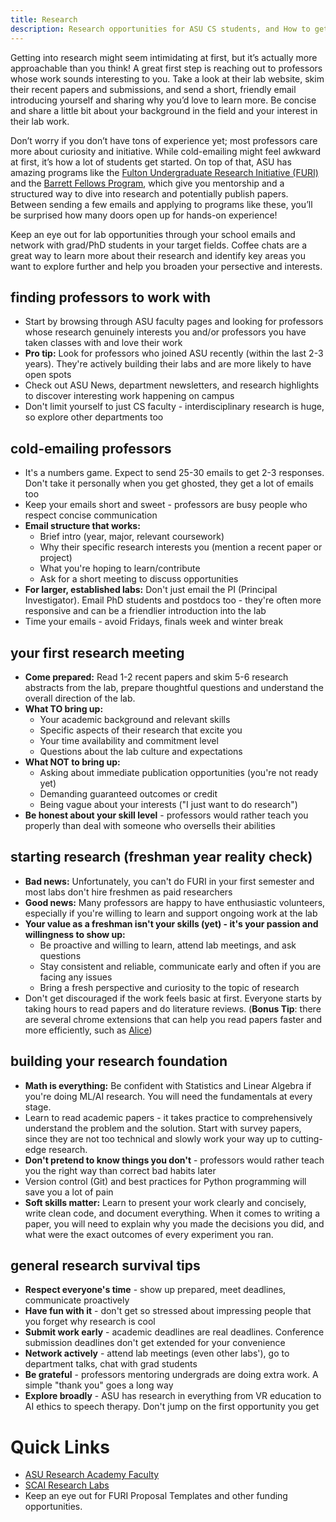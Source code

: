 ```yaml
---
title: Research
description: Research opportunities for ASU CS students, and How to get into a research lab.
---
```


Getting into research might seem intimidating at first, but it’s actually more approachable than you think! A great first step is reaching out to professors whose work sounds interesting to you. Take a look at their lab website, skim their recent papers and submissions, and send a short, friendly email introducing yourself and sharing why you’d love to learn more. Be concise and share a little bit about your background in the field and your interest in their lab work.

 Don’t worry if you don’t have tons of experience yet; most professors care more about curiosity and initiative. While cold-emailing might feel awkward at first, it’s how a lot of students get started. On top of that, ASU has amazing programs like the [Fulton Undergraduate Research Initiative (FURI)](https://students.engineering.asu.edu/furi/) and the [Barrett Fellows Program](https://students.barretthonors.asu.edu/barrett-fellows), which give you mentorship and a structured way to dive into research and potentially publish papers. Between sending a few emails and applying to programs like these, you’ll be surprised how many doors open up for hands-on experience!

Keep an eye out for lab opportunities through your school emails and network with grad/PhD students in your target fields. Coffee chats are a great way to learn more about their research and identify key areas you want to explore further and help you broaden your persective and interests.

## finding professors to work with

- Start by browsing through ASU faculty pages and looking for professors whose research genuinely interests you and/or professors you have taken classes with and love their work
- **Pro tip:** Look for professors who joined ASU recently (within the last 2-3 years). They're actively building their labs and are more likely to have open spots
- Check out ASU News, department newsletters, and research highlights to discover interesting work happening on campus
- Don't limit yourself to just CS faculty - interdisciplinary research is huge, so explore other departments too

## cold-emailing professors

- It's a numbers game. Expect to send 25-30 emails to get 2-3 responses. Don't take it personally when you get ghosted, they get a lot of emails too
- Keep your emails short and sweet - professors are busy people who respect concise communication
- **Email structure that works:**
  - Brief intro (year, major, relevant coursework)
  - Why their specific research interests you (mention a recent paper or project)
  - What you're hoping to learn/contribute
  - Ask for a short meeting to discuss opportunities
- **For larger, established labs:** Don't just email the PI (Principal Investigator). Email PhD students and postdocs too - they're often more responsive and can be a friendlier introduction into the lab
- Time your emails - avoid Fridays, finals week and winter break

## your first research meeting

- **Come prepared:** Read 1-2 recent papers and skim 5-6 research abstracts from the lab, prepare thoughtful questions and understand the overall direction of the lab. 
- **What TO bring up:**
  - Your academic background and relevant skills
  - Specific aspects of their research that excite you
  - Your time availability and commitment level
  - Questions about the lab culture and expectations
- **What NOT to bring up:**
  - Asking about immediate publication opportunities (you're not ready yet)
  - Demanding guaranteed outcomes or credit
  - Being vague about your interests ("I just want to do research")
- **Be honest about your skill level** - professors would rather teach you properly than deal with someone who oversells their abilities

## starting research (freshman year reality check)

- **Bad news:** Unfortunately, you can't do FURI in your first semester and most labs don't hire freshmen as paid researchers
- **Good news:** Many professors are happy to have enthusiastic volunteers, especially if you're willing to learn and support ongoing work at the lab
- **Your value as a freshman isn't your skills (yet) - it's your passion and willingness to show up:**
  - Be proactive and willing to learn, attend lab meetings, and ask questions
  - Stay consistent and reliable, communicate early and often if you are facing any issues
  - Bring a fresh perspective and curiosity to the topic of research
- Don't get discouraged if the work feels basic at first. Everyone starts by taking hours to read papers and do literature reviews. (**Bonus Tip**: there are several chrome extensions that can help you read papers faster and more efficiently, such as [Alice](https://alice.aryankeluskar.com/))

## building your research foundation

- **Math is everything:** Be confident with Statistics and Linear Algebra if you're doing ML/AI research. You will need the fundamentals at every stage.
- Learn to read academic papers - it takes practice to comprehensively understand the problem and the solution. Start with survey papers, since they are not too technical and slowly work your way up to cutting-edge research.
- **Don't pretend to know things you don't** - professors would rather teach you the right way than correct bad habits later
- Version control (Git) and best practices for Python programming will save you a lot of pain
- **Soft skills matter:** Learn to present your work clearly and concisely, write clean code, and document everything. When it comes to writing a paper, you will need to explain why you made the decisions you did, and what were the exact outcomes of every experiment you ran.

## general research survival tips

- **Respect everyone's time** - show up prepared, meet deadlines, communicate proactively
- **Have fun with it** - don't get so stressed about impressing people that you forget why research is cool
- **Submit work early** - academic deadlines are real deadlines. Conference submission deadlines don't get extended for your convenience
- **Network actively** - attend lab meetings (even other labs'), go to department talks, chat with grad students
- **Be grateful** - professors mentoring undergrads are doing extra work. A simple "thank you" goes a long way
- **Explore broadly** - ASU has research in everything from VR education to AI ethics to speech therapy. Don't jump on the first opportunity you get

# Quick Links
- [ASU Research Academy Faculty](https://ke.asu.edu/researchacademy/faculty/)
- [SCAI Research Labs](https://scai.engineering.asu.edu/research-labs/)
- Keep an eye out for FURI Proposal Templates and other funding opportunities.